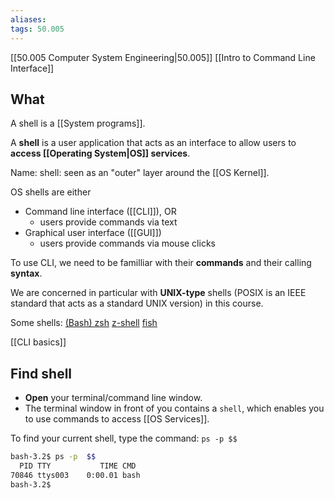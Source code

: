 ```yaml
---
aliases: 
tags: 50.005
---
```

[[50.005 Computer System Engineering|50.005]]
[[Intro to Command Line Interface]]

## What
A shell is a [[System programs]].

A **shell** is a user application that acts as an interface to allow users to **access [[Operating System|OS]] services**.

Name: shell: seen as an "outer" layer around the [[OS Kernel]].

OS shells are either
- Command line interface ([[CLI]]), OR
	- users provide commands via text
- Graphical user interface ([[GUI]])
	- users provide commands via mouse clicks

To use CLI, we need to be familliar with their **commands** and their calling **syntax**.

We are concerned in particular with **UNIX-type** shells (POSIX is an IEEE standard that acts as a standard UNIX version) in this course.

Some shells:
[(Bash) zsh](https://en.m.wikipedia.org/wiki/Bash_(Unix_shell))
[z-shell](https://en.m.wikipedia.org/wiki/Z_shell)
[fish](https://en.m.wikipedia.org/wiki/Fish_(Unix_shell))

[[CLI basics]]

## Find shell
-   **Open** your terminal/command line window.
-   The terminal window in front of you contains a `shell`, which enables you to use commands to access [[OS Services]].

To find your current shell, type the command: `ps -p $$`
```bash
bash-3.2$ ps -p  $$
  PID TTY           TIME CMD
70846 ttys003    0:00.01 bash
bash-3.2$
```

